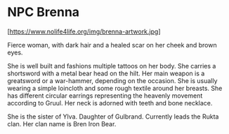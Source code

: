 # NPC Brenna

[https://www.nolife4life.org/img/brenna-artwork.jpg]

Fierce woman, with dark hair and a healed scar on her cheek and brown eyes.

She is well built and fashions multiple tattoos on her body. She carries a
shortsword with a metal bear head on the hilt. Her main weapon is a greatsword
or a war-hammer, depending on the occasion. She is usually wearing a simple
loincloth and some rough textile around her breasts. She has different circular
earrings representing the heavenly movement according to Gruul. Her neck is
adorned with teeth and bone necklace.

She is the sister of Ylva. Daughter of Gulbrand. Currently leads the Rukta
clan. Her clan name is Bren Iron Bear.
